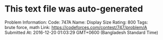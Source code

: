 # This text file was auto-generated

Problem Information:
Code: 747A
Name: Display Size
Rating: 800
Tags: brute force, math
Link: https://codeforces.com/contest/747/problem/A
Submitted At: 2016-12-20 01:03:29 GMT+0600 (Bangladesh Standard Time)